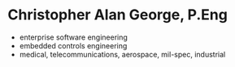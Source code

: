 # Christopher Alan George, P.Eng


- enterprise software engineering
- embedded controls engineering
- medical, telecommunications, aerospace, mil-spec, industrial
